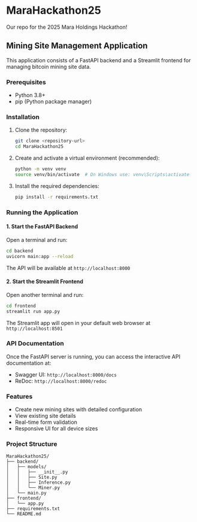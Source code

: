# MaraHackathon25
Our repo for the 2025 Mara Holdings Hackathon!

## Mining Site Management Application

This application consists of a FastAPI backend and a Streamlit frontend for managing bitcoin mining site data.

### Prerequisites

- Python 3.8+
- pip (Python package manager)

### Installation

1. Clone the repository:
   ```bash
   git clone <repository-url>
   cd MaraHackathon25
   ```

2. Create and activate a virtual environment (recommended):
   ```bash
   python -m venv venv
   source venv/bin/activate  # On Windows use: venv\Scripts\activate
   ```

3. Install the required dependencies:
   ```bash
   pip install -r requirements.txt
   ```

### Running the Application

#### 1. Start the FastAPI Backend

Open a terminal and run:

```bash
cd backend
uvicorn main:app --reload
```

The API will be available at `http://localhost:8000`

#### 2. Start the Streamlit Frontend

Open another terminal and run:

```bash
cd frontend
streamlit run app.py
```

The Streamlit app will open in your default web browser at `http://localhost:8501`

### API Documentation

Once the FastAPI server is running, you can access the interactive API documentation at:
- Swagger UI: `http://localhost:8000/docs`
- ReDoc: `http://localhost:8000/redoc`

### Features

- Create new mining sites with detailed configuration
- View existing site details
- Real-time form validation
- Responsive UI for all device sizes

### Project Structure

```
MaraHackathon25/
├── backend/
│   ├── models/
│   │   ├── __init__.py
│   │   ├── Site.py
│   │   ├── Inference.py
│   │   └── Miner.py
│   └── main.py
├── frontend/
│   └── app.py
├── requirements.txt
└── README.md
```
